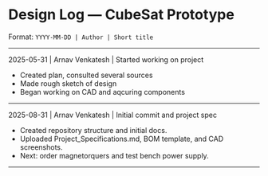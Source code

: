 # Design Log — CubeSat Prototype

Format: `YYYY-MM-DD | Author | Short title`  

----
2025-05-31 | Arnav Venkatesh | Started working on project
- Created plan, consulted several sources
- Made rough sketch of design
- Began working on CAD and aqcuring components
----
2025-08-31 | Arnav Venkatesh | Initial commit and project spec
- Created repository structure and initial docs.
- Uploaded Project_Specifications.md, BOM template, and CAD screenshots.
- Next: order magnetorquers and test bench power supply.
----
